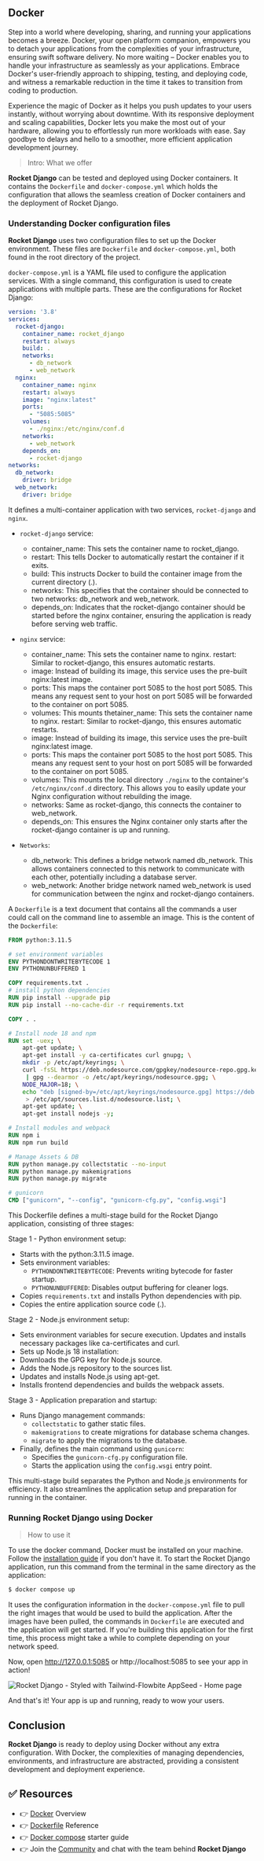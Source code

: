 ## Docker

Step into a world where developing, sharing, and running your applications becomes a breeze. Docker, your open platform companion, empowers you to detach your applications from the complexities of your infrastructure, ensuring swift software delivery. No more waiting – Docker enables you to handle your infrastructure as seamlessly as your applications. Embrace Docker's user-friendly approach to shipping, testing, and deploying code, and witness a remarkable reduction in the time it takes to transition from coding to production.

Experience the magic of Docker as it helps you push updates to your users instantly, without worrying about downtime. With its responsive deployment and scaling capabilities, Docker lets you make the most out of your hardware, allowing you to effortlessly run more workloads with ease. Say goodbye to delays and hello to a smoother, more efficient application development journey.

> Intro: What we offer

**Rocket Django** can be tested and deployed using Docker containers. It contains the `Dockerfile` and `docker-compose.yml` which holds the configuration that allows the seamless creation of Docker containers and the deployment of Rocket Django.


### Understanding Docker configuration files

**Rocket Django** uses two configuration files to set up the Docker environment. These files are `Dockerfile` and `docker-compose.yml`, both found in the root directory of the project.

`docker-compose.yml` is a YAML file used to configure the application services. With a single command, this configuration is used to create applications with multiple parts. These are the configurations for Rocket Django:

```yaml
version: '3.8'
services:
  rocket-django:
    container_name: rocket_django
    restart: always
    build: .
    networks:
      - db_network
      - web_network
  nginx:
    container_name: nginx
    restart: always
    image: "nginx:latest"
    ports:
      - "5085:5085"
    volumes:
      - ./nginx:/etc/nginx/conf.d
    networks:
      - web_network
    depends_on: 
      - rocket-django
networks:
  db_network:
    driver: bridge
  web_network:
    driver: bridge
```

It defines a multi-container application with two services, `rocket-django` and `nginx`.

- `rocket-django` service:

    - container_name: This sets the container name to rocket_django.
    - restart: This tells Docker to automatically restart the container if it exits.
    - build: This instructs Docker to build the container image from the current directory (.).
    - networks: This specifies that the container should be connected to two networks: db_network and web_network.
    - depends_on: Indicates that the rocket-django container should be started before the nginx container, ensuring the application is ready before serving web traffic.

- `nginx` service:

    - container_name: This sets the container name to nginx.
    restart: Similar to rocket-django, this ensures automatic restarts.
    - image: Instead of building its image, this service uses the pre-built nginx:latest image.
    - ports: This maps the container port 5085 to the host port 5085. This means any request sent to your host on port 5085 will be forwarded to the container on port 5085.
    - volumes: This mounts thetainer_name: This sets the container name to nginx.
    restart: Similar to rocket-django, this ensures automatic restarts.
    - image: Instead of building its image, this service uses the pre-built nginx:latest image.
    - ports: This maps the container port 5085 to the host port 5085. This means any request sent to your host on port 5085 will be forwarded to the container on port 5085.
    - volumes: This mounts the local directory `./nginx` to the container's `/etc/nginx/conf.d` directory. This allows you to easily update your Nginx configuration without rebuilding the image.
    - networks: Same as rocket-django, this connects the container to web_network.
    - depends_on: This ensures the Nginx container only starts after the rocket-django container is up and running.

- `Networks`:

    - db_network: This defines a bridge network named db_network. This allows containers connected to this network to communicate with each other, potentially including a database server.
    - web_network: Another bridge network named web_network is used for communication between the nginx and rocket-django containers.

A `Dockerfile` is a text document that contains all the commands a user could call on the command line to assemble an image. This is the content of the `Dockerfile`:

```Dockerfile
FROM python:3.11.5

# set environment variables
ENV PYTHONDONTWRITEBYTECODE 1
ENV PYTHONUNBUFFERED 1

COPY requirements.txt .
# install python dependencies
RUN pip install --upgrade pip
RUN pip install --no-cache-dir -r requirements.txt

COPY . .

# Install node 18 and npm
RUN set -uex; \
    apt-get update; \
    apt-get install -y ca-certificates curl gnupg; \
    mkdir -p /etc/apt/keyrings; \
    curl -fsSL https://deb.nodesource.com/gpgkey/nodesource-repo.gpg.key \
     | gpg --dearmor -o /etc/apt/keyrings/nodesource.gpg; \
    NODE_MAJOR=18; \
    echo "deb [signed-by=/etc/apt/keyrings/nodesource.gpg] https://deb.nodesource.com/node_$NODE_MAJOR.x nodistro main" \
     > /etc/apt/sources.list.d/nodesource.list; \
    apt-get update; \
    apt-get install nodejs -y;

# Install modules and webpack
RUN npm i
RUN npm run build

# Manage Assets & DB 
RUN python manage.py collectstatic --no-input 
RUN python manage.py makemigrations
RUN python manage.py migrate

# gunicorn
CMD ["gunicorn", "--config", "gunicorn-cfg.py", "config.wsgi"]
```

This Dockerfile defines a multi-stage build for the Rocket Django application, consisting of three stages:

Stage 1 - Python environment setup:

- Starts with the python:3.11.5 image.
- Sets environment variables:
    - `PYTHONDONTWRITEBYTECODE`: Prevents writing bytecode for faster startup.
    - `PYTHONUNBUFFERED`: Disables output buffering for cleaner logs.
- Copies `requirements.txt` and installs Python dependencies with pip.
- Copies the entire application source code (.).

Stage 2 - Node.js environment setup:

- Sets environment variables for secure execution.
Updates and installs necessary packages like ca-certificates and curl.
- Sets up Node.js 18 installation:
- Downloads the GPG key for Node.js source.
- Adds the Node.js repository to the sources list.
- Updates and installs Node.js using apt-get.
- Installs frontend dependencies and builds the webpack assets.

Stage 3 - Application preparation and startup:

- Runs Django management commands:
    - `collectstatic` to gather static files.
    - `makemigrations` to create migrations for database schema changes.
    - `migrate` to apply the migrations to the database.
- Finally, defines the main command using `gunicorn`:
    - Specifies the `gunicorn-cfg.py` configuration file.
    - Starts the application using the `config.wsgi` entry point.

This multi-stage build separates the Python and Node.js environments for efficiency. It also streamlines the application setup and preparation for running in the container.


### Running Rocket Django using Docker

> How to use it 

To use the docker command, Docker must be installed on your machine. Follow the [installation guide](https://docs.docker.com/desktop/) if you don't have it. To start the Rocket Django application, run this command from the terminal in the same directory as the application:

```bash
$ docker compose up
```

It uses the configuration information in the `docker-compose.yml` file to pull the right images that would be used to build the application. After the images have been pulled, the commands in `Dockerfile` are executed and the application will get started. If you're building this application for the first time, this process might take a while to complete depending on your network speed.

Now, open http://127.0.0.1:5085 or http://localhost:5085 to see your app in action!

![Rocket Django - Styled with Tailwind-Flowbite AppSeed - Home page](https://github.com/app-generator/dummy/assets/57325382/d3d175ef-42e8-4d72-83e1-22acad6f6d88)

And that's it! Your app is up and running, ready to wow your users.


## Conclusion
**Rocket Django** is ready to deploy using Docker without any extra configuration. With Docker, the complexities of managing dependencies, environments, and infrastructure are abstracted, providing a consistent development and deployment experience.


## ✅ Resources
- 👉 [Docker](https://docs.docker.com/get-started/overview/) Overview
- 👉 [Dockerfile](https://docs.docker.com/engine/reference/builder/) Reference
- 👉 [Docker compose](https://docs.docker.com/compose/gettingstarted/) starter guide
- 👉 Join the [Community](https://discord.com/invite/fZC6hup) and chat with the team behind **Rocket Django**